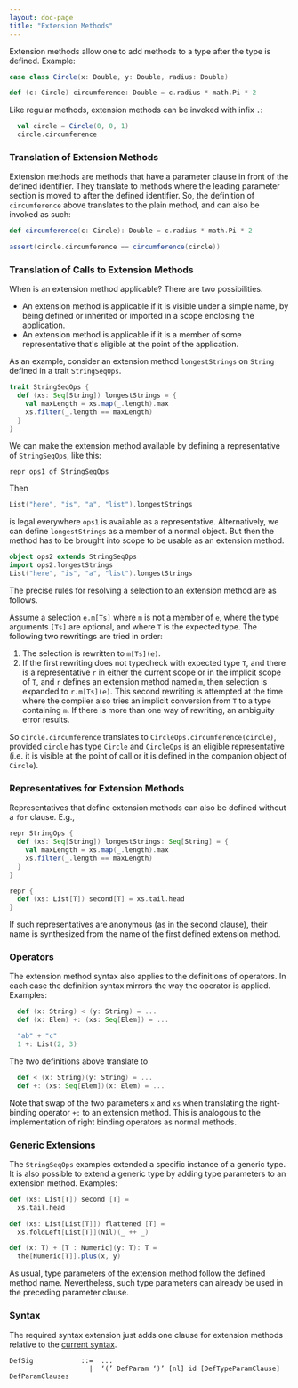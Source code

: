 ```yaml
---
layout: doc-page
title: "Extension Methods"
---
```


Extension methods allow one to add methods to a type after the type is defined. Example:

```scala
case class Circle(x: Double, y: Double, radius: Double)

def (c: Circle) circumference: Double = c.radius * math.Pi * 2
```

Like regular methods, extension methods can be invoked with infix `.`:

```scala
  val circle = Circle(0, 0, 1)
  circle.circumference
```

### Translation of Extension Methods

Extension methods are methods that have a parameter clause in front of the defined
identifier. They translate to methods where the leading parameter section is moved
to after the defined identifier. So, the definition of `circumference` above translates
to the plain method, and can also be invoked as such:
```scala
def circumference(c: Circle): Double = c.radius * math.Pi * 2

assert(circle.circumference == circumference(circle))
```

### Translation of Calls to Extension Methods

When is an extension method applicable? There are two possibilities.

 - An extension method is applicable if it is visible under a simple name, by being defined
   or inherited or imported in a scope enclosing the application.
 - An extension method is applicable if it is a member of some representative that's eligible at the point of the application.

As an example, consider an extension method `longestStrings` on `String` defined in a trait `StringSeqOps`.

```scala
trait StringSeqOps {
  def (xs: Seq[String]) longestStrings = {
    val maxLength = xs.map(_.length).max
    xs.filter(_.length == maxLength)
  }
}
```
We can make the extension method available by defining a representative of `StringSeqOps`, like this:
```scala
repr ops1 of StringSeqOps
```
Then
```scala
List("here", "is", "a", "list").longestStrings
```
is legal everywhere `ops1` is available as a representative. Alternatively, we can define `longestStrings` as a member of a normal object. But then the method has to be brought into scope to be usable as an extension method.

```scala
object ops2 extends StringSeqOps
import ops2.longestStrings
List("here", "is", "a", "list").longestStrings
```
The precise rules for resolving a selection to an extension method are as follows.

Assume a selection `e.m[Ts]` where `m` is not a member of `e`, where the type arguments `[Ts]` are optional,
and where `T` is the expected type. The following two rewritings are tried in order:

 1. The selection is rewritten to `m[Ts](e)`.
 2. If the first rewriting does not typecheck with expected type `T`, and there is a representative `r`
    in either the current scope or in the implicit scope of `T`, and `r` defines an extension
    method named `m`, then selection is expanded to `r.m[Ts](e)`.
    This second rewriting is attempted at the time where the compiler also tries an implicit conversion
    from `T` to a type containing `m`. If there is more than one way of rewriting, an ambiguity error results.

So `circle.circumference` translates to `CircleOps.circumference(circle)`, provided
`circle` has type `Circle` and `CircleOps` is an eligible representative (i.e. it is visible at the point of call or it is defined in the companion object of `Circle`).

### Representatives for Extension Methods

Representatives that define extension methods can also be defined without a `for` clause. E.g.,

```scala
repr StringOps {
  def (xs: Seq[String]) longestStrings: Seq[String] = {
    val maxLength = xs.map(_.length).max
    xs.filter(_.length == maxLength)
  }
}

repr {
  def (xs: List[T]) second[T] = xs.tail.head
}
```
If such representatives are anonymous (as in the second clause), their name is synthesized from the name
of the first defined extension method.

### Operators

The extension method syntax also applies to the definitions of operators.
In each case the definition syntax mirrors the way the operator is applied.
Examples:
```scala
  def (x: String) < (y: String) = ...
  def (x: Elem) +: (xs: Seq[Elem]) = ...

  "ab" + "c"
  1 +: List(2, 3)
```
The two definitions above translate to
```scala
  def < (x: String)(y: String) = ...
  def +: (xs: Seq[Elem])(x: Elem) = ...
```
Note that swap of the two parameters `x` and `xs` when translating
the right-binding operator `+:` to an extension method. This is analogous
to the implementation of right binding operators as normal methods.

### Generic Extensions

The `StringSeqOps` examples extended a specific instance of a generic type. It is also possible to extend a generic type by adding type parameters to an extension method. Examples:

```scala
def (xs: List[T]) second [T] =
  xs.tail.head

def (xs: List[List[T]]) flattened [T] =
  xs.foldLeft[List[T]](Nil)(_ ++ _)

def (x: T) + [T : Numeric](y: T): T =
  the[Numeric[T]].plus(x, y)
```

As usual, type parameters of the extension method follow the defined method name. Nevertheless, such type parameters can already be used in the preceding parameter clause.


### Syntax

The required syntax extension just adds one clause for extension methods relative
to the [current syntax](https://github.com/lampepfl/dotty/blob/master/docs/docs/internals/syntax.md).
```
DefSig            ::=  ...
                    |  ‘(’ DefParam ‘)’ [nl] id [DefTypeParamClause] DefParamClauses
```





